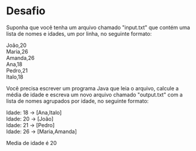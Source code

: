 # Desafio

Suponha que você tenha um arquivo chamado "input.txt" que contém uma lista de nomes e idades, um por linha, no seguinte formato:

João,20 \
Maria,26 \
Amanda,26 \
Ana,18 \
Pedro,21 \
Italo,18

Você precisa escrever um programa Java que leia o arquivo, calcule a média de idade e escreva um novo arquivo chamado "output.txt" com a lista de nomes agrupados por idade, no seguinte formato:

Idade: 18 -> [Ana,Italo] \
Idade: 20 -> [João] \
Idade: 21 -> [Pedro] \
Idade: 26 -> [Maria,Amanda]

Media de idade é 20